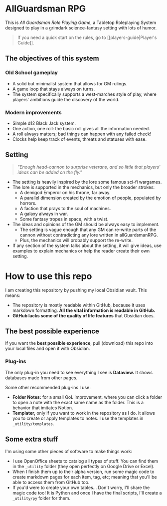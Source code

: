 # AllGuardsman RPG
This is *All Guardsman Role Playing Game*, a Tabletop Roleplaying System designed to play in a grimdark science-fantasy setting with lots of humor.

> If you need a quick start on the rules, go to [[players-guide|Player's Guide]].

## The objectives of this system
### Old School gameplay
- A solid but minimalist system that allows for GM rulings.
- A game loop that stays always on turns.
- The system specifically supports a west-marches style of play, where players' ambitions guide the discovery of the world.
### Modern improvements
- Simple d12 Black Jack system.
- One action, one roll: the basic roll gives all the information needed.
- A roll always matters; bad things can happen with any failed check!
- Clocks help keep track of events, threats and statuses with ease.
## Setting
> *"Enough head-cannon to surprise veterans, and so little that players' ideas can be added on the fly."*

- The setting is heavily inspired by the lore some famous sci-fi wargames.
- The lore is supported in the mechanics, but only the broader strokes:
	- A demigod Emperor on his throne, far away.
	- A parallel dimension created by the emotion of people, populated by horrors.
	- A faction that prays to the soul of machines.
	- A galaxy always in war.
	- Some fantasy tropes in space, with a twist.
- The ideas and opinions of the GM should be always easy to implement.
	- The setting is vague enough that any GM can re-write parts of the cannon without contradicting any lore written in allGuardsmanRPG.
	- Plus, the mechanics will probably support the re-write.
- If any section of the system talks about the setting, it will give ideas, use examples to explain mechanics or help the reader create their own setting.

# How to use this repo
I am creating this repository by pushing my local Obsidian vault. This means:
- The repository is mostly readable within GitHub, because it uses markdown formatting. **All the vital information is readable in GitHub.**
- **GitHub lacks some of the quality of life features** that Obsidian does.

## The best possible experience
If you want the **best possible experience**, pull (download) this repo into your local files and open it with Obsidian. 

### Plug-ins
The only plug-in you need to see everything I see is **Dataview.** It shows databases made from other pages.

Some other recommended plug-ins I use:
- **Folder Notes:** for a small QoL improvement, where you can click a folder to open a note with the exact same name as the folder. This is a behavior that imitates Notion.
- **Templater,** only if you want to work in the repository as I do. It allows you to create or apply templates to notes. I use the templates in `_utility/templates`.

## Some extra stuff
I'm using some other pieces of software to make things work:
- I use OpenOffice sheets to catalog all types of stuff. You can find them in the `_utility` folder (they open perfectly on Google Drive or Excel).
- When I finish them up to their alpha version, run some magic code to create markdown pages for each item, tag, etc; meaning that you'll be able to access them from GitHub too.
- If you'd were to create your own tables... Don't worry, I'll share the magic code too! It is Python and once I have the final scripts, I'll create a `_utility/py` folder for them.